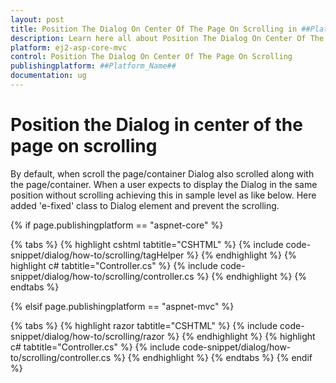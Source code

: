 ```yaml
---
layout: post
title: Position The Dialog On Center Of The Page On Scrolling in ##Platform_Name## Dialog Component
description: Learn here all about Position The Dialog On Center Of The Page On Scrolling in Syncfusion ##Platform_Name## Dialog component and more.
platform: ej2-asp-core-mvc
control: Position The Dialog On Center Of The Page On Scrolling
publishingplatform: ##Platform_Name##
documentation: ug
---
```



# Position the Dialog in center of the page on scrolling

By default, when scroll the page/container Dialog also scrolled along with the page/container.
When a user expects to display the Dialog in the same position without scrolling achieving this in
sample level as like below. Here added 'e-fixed' class to Dialog element and prevent the scrolling.

{% if page.publishingplatform == "aspnet-core" %}

{% tabs %}
{% highlight cshtml tabtitle="CSHTML" %}
{% include code-snippet/dialog/how-to/scrolling/tagHelper %}
{% endhighlight %}
{% highlight c# tabtitle="Controller.cs" %}
{% include code-snippet/dialog/how-to/scrolling/controller.cs %}
{% endhighlight %}
{% endtabs %}

{% elsif page.publishingplatform == "aspnet-mvc" %}

{% tabs %}
{% highlight razor tabtitle="CSHTML" %}
{% include code-snippet/dialog/how-to/scrolling/razor %}
{% endhighlight %}
{% highlight c# tabtitle="Controller.cs" %}
{% include code-snippet/dialog/how-to/scrolling/controller.cs %}
{% endhighlight %}
{% endtabs %}
{% endif %}

